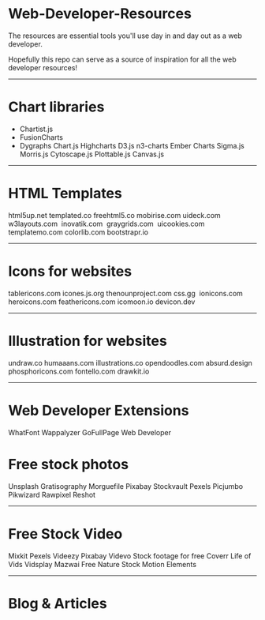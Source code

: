 # Web-Developer-Resources

The resources are essential tools you'll use day in and day out as a web developer.

Hopefully this repo can serve as a source of inspiration for all the web developer resources!

<hr/>

# Chart libraries

- Chartist.js
- FusionCharts 
- Dygraphs
Chart.js
Highcharts
D3.js
n3-charts
Ember Charts
Sigma.js
Morris.js
Cytoscape.js
Plottable.js
Canvas.js



<hr/>

# HTML Templates

html5up.net
templated.co
freehtml5.co
mobirise.com
uideck.com
w3layouts.com 
inovatik.com 
graygrids.com 
uicookies.com
templatemo.com
colorlib.com
bootstrapr.io


<hr/>

# Icons for websites

tablericons.com
icones.js.org
thenounproject.com
css.gg 
ionicons.com
heroicons.com
feathericons.com
icomoon.io
devicon.dev 

<hr/>

# Illustration for websites
undraw.co
humaaans.com
illustrations.co
opendoodles.com
absurd.design
phosphoricons.com
fontello.com
drawkit.io


<hr/>

# Web Developer Extensions

WhatFont
Wappalyzer
GoFullPage
Web Developer

# Free stock photos

Unsplash
Gratisography
Morguefile
Pixabay
Stockvault
Pexels
Picjumbo
Pikwizard
Rawpixel
Reshot


<hr/>

# Free Stock Video

Mixkit
Pexels
Videezy
Pixabay
Videvo
Stock footage for free
Coverr
Life of Vids
Vidsplay
Mazwai
Free Nature Stock
Motion Elements

<hr/>

# Blog & Articles
